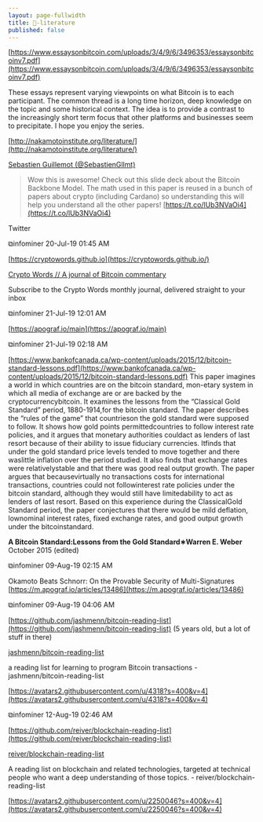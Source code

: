 ```yaml
---
layout: page-fullwidth
title: 🧾-literature
published: false
---
```




[https://www.essaysonbitcoin.com/uploads/3/4/9/6/3496353/essaysonbitcoinv7.pdf](https://www.essaysonbitcoin.com/uploads/3/4/9/6/3496353/essaysonbitcoinv7.pdf)

These essays represent varying viewpoints on what Bitcoin is to each participant. The common thread is a long time horizon, deep knowledge on the topic and some historical context. The idea is to provide a contrast to the increasingly short term focus that other platforms and businesses seem to precipitate. I hope you enjoy the series.

[http://nakamotoinstitute.org/literature/](http://nakamotoinstitute.org/literature/)

[Sebastien Guillemot (@SebastienGllmt)](https://twitter.com/SebastienGllmt/status/1060744966618529793)
  > Wow this is awesome! Check out this slide deck about the Bitcoin Backbone Model. The math used in this paper is reused in a bunch of papers about crypto (including Cardano) so understanding this will help you understand all the other papers! [https://t.co/lUb3NVaOi4](https://t.co/lUb3NVaOi4)

Twitter

⧉infominer 20-Jul-19 01:45 AM

[https://cryptowords.github.io](https://cryptowords.github.io/)

[Crypto Words // A journal of Bitcoin commentary](https://cryptowords.github.io/)

Subscribe to the Crypto Words monthly journal, delivered straight to your inbox

⧉infominer 21-Jul-19 12:01 AM

[https://apograf.io/main](https://apograf.io/main)

⧉infominer 21-Jul-19 02:18 AM

[https://www.bankofcanada.ca/wp-content/uploads/2015/12/bitcoin-standard-lessons.pdf](https://www.bankofcanada.ca/wp-content/uploads/2015/12/bitcoin-standard-lessons.pdf) This paper imagines a world in which countries are on the bitcoin standard, mon-etary system in which all media of exchange are or are backed by the cryptocurrencybitcoin. It examines the lessons from the “Classical Gold Standard” period, 1880-1914,for the bitcoin standard. The paper describes the “rules of the game” that countrieson the gold standard were supposed to follow. It shows how gold points permittedcountries to follow interest rate policies, and it argues that monetary authorities couldact as lenders of last resort because of their ability to issue fiduciary currencies. Itfinds that under the gold standard price levels tended to move together and there waslittle inflation over the period studied. It also finds that exchange rates were relativelystable and that there was good real output growth. The paper argues that becausevirtually no transactions costs for international transactions, countries could not followinterest rate policies under the bitcoin standard, although they would still have limitedability to act as lenders of last resort. Based on this experience during the ClassicalGold Standard period, the paper conjectures that there would be mild deflation, lownominal interest rates, fixed exchange rates, and good output growth under the bitcoinstandard.

**A Bitcoin Standard:Lessons from the Gold Standard∗Warren E. Weber** October 2015 (edited)

⧉infominer 09-Aug-19 02:15 AM

Okamoto Beats Schnorr: On the Provable Security of Multi-Signatures [https://m.apograf.io/articles/13486](https://m.apograf.io/articles/13486)

⧉infominer 09-Aug-19 04:06 AM

[https://github.com/jashmenn/bitcoin-reading-list](https://github.com/jashmenn/bitcoin-reading-list) (5 years old, but a lot of stuff in there)

[jashmenn/bitcoin-reading-list](https://github.com/jashmenn/bitcoin-reading-list)

a reading list for learning to program Bitcoin transactions - jashmenn/bitcoin-reading-list

[https://avatars2.githubusercontent.com/u/4318?s=400&v=4](https://avatars2.githubusercontent.com/u/4318?s=400&v=4)

⧉infominer 12-Aug-19 02:46 AM

[https://github.com/reiver/blockchain-reading-list](https://github.com/reiver/blockchain-reading-list)

[reiver/blockchain-reading-list](https://github.com/reiver/blockchain-reading-list)

A reading list on blockchain and related technologies, targeted at technical people who want a deep understanding of those topics. - reiver/blockchain-reading-list

[https://avatars2.githubusercontent.com/u/2250046?s=400&v=4](https://avatars2.githubusercontent.com/u/2250046?s=400&v=4)